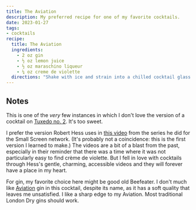 ```yaml
---
title: The Aviation
description: My preferred recipe for one of my favorite cocktails.
date: 2023-01-27
tags:
- cocktails
recipe:
  title: The Aviation
  ingredients:
    - 2 oz gin
    - ½ oz lemon juice
    - ½ oz maraschino liqueur
    - ¼ oz creme de violette
  directions: "Shake with ice and strain into a chilled cocktail glass. Garnish with a cherry, placed at the bottom of the drink look like a setting sun. (Avoid getting extra drops of the cherry juice in the drink when you add it.)"
---
```


## Notes

This is one of the _very_ few instances in which I don't love the version of a cocktail on [Tuxedo no.&nbsp;2](https://tuxedono2.com/aviation-cocktail-recipe). It's too sweet.

I prefer the version Robert Hess uses in [this video](https://www.youtube.com/watch?v=bwufKaNzNUA) from the series he did for the Small Screen network. (It's probably not a coincidence: this is the first version I learned to make.) The videos are a bit of a blast from the past, especially in their reminder that there was a time where it was not particularly easy to find crème de violette. But I fell in love with cocktails through Hess's gentle, charming, accessible videos and they will forever have a place in my heart.

For gin, my favorite choice here might be good old Beefeater. I don't much like [Aviation](https://www.aviationgin.com/) gin in this cocktail, despite its name, as it has a soft quality that leaves me unsatisfied. I like a sharp edge to my Aviation. Most traditional London Dry gins should work.
